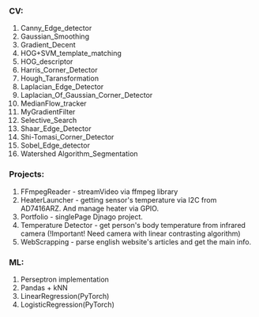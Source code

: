 ### CV:
1. Canny_Edge_detector
2. Gaussian_Smoothing
3. Gradient_Decent
4. HOG+SVM_template_matching
5. HOG_descriptor
6. Harris_Corner_Detector
7. Hough_Taransformation
8. Laplacian_Edge_Detector
9. Laplacian_Of_Gaussian_Corner_Detector
10. MedianFlow_tracker
11. MyGradientFilter
12. Selective_Search
13. Shaar_Edge_Detector
14. Shi-Tomasi_Corner_Detector
15. Sobel_Edge_detector
16. Watershed Algorithm_Segmentation

### Projects:
1. FFmpegReader - streamVideo via ffmpeg library
2. HeaterLauncher - getting sensor's temperature via I2C from AD7416ARZ. And manage heater via GPIO.
3. Portfolio - singlePage Djnago project.
4. Temperature Detector - get person's body temperature from infrared camera (!Important! Need camera with linear contrasting algorithm)
5. WebScrapping - parse english website's articles and get the main info.

### ML:
1. Perseptron implementation
2. Pandas + kNN
3. LinearRegression(PyTorch)
4. LogisticRegression(PyTorch)

